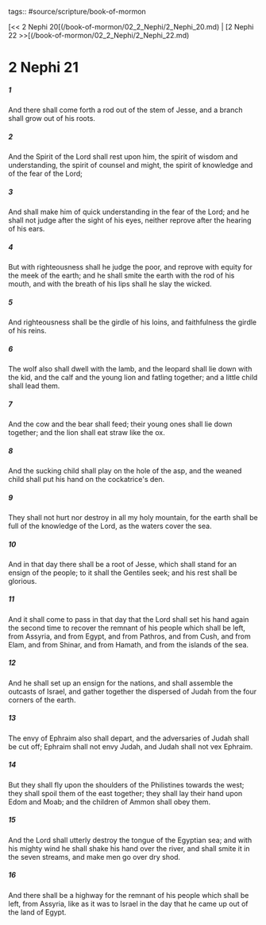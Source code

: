 tags:: #source/scripture/book-of-mormon

[<< 2 Nephi 20[(/book-of-mormon/02_2_Nephi/2_Nephi_20.md) | [2 Nephi 22 >>[(/book-of-mormon/02_2_Nephi/2_Nephi_22.md)

# 2 Nephi 21

##### 1

And there shall come forth a rod out of the stem of Jesse, and a branch shall grow out of his roots.

##### 2

And the Spirit of the Lord shall rest upon him, the spirit of wisdom and understanding, the spirit of counsel and might, the spirit of knowledge and of the fear of the Lord;

##### 3

And shall make him of quick understanding in the fear of the Lord; and he shall not judge after the sight of his eyes, neither reprove after the hearing of his ears.

##### 4

But with righteousness shall he judge the poor, and reprove with equity for the meek of the earth; and he shall smite the earth with the rod of his mouth, and with the breath of his lips shall he slay the wicked.

##### 5

And righteousness shall be the girdle of his loins, and faithfulness the girdle of his reins.

##### 6

The wolf also shall dwell with the lamb, and the leopard shall lie down with the kid, and the calf and the young lion and fatling together; and a little child shall lead them.

##### 7

And the cow and the bear shall feed; their young ones shall lie down together; and the lion shall eat straw like the ox.

##### 8

And the sucking child shall play on the hole of the asp, and the weaned child shall put his hand on the cockatrice's den.

##### 9

They shall not hurt nor destroy in all my holy mountain, for the earth shall be full of the knowledge of the Lord, as the waters cover the sea.

##### 10

And in that day there shall be a root of Jesse, which shall stand for an ensign of the people; to it shall the Gentiles seek; and his rest shall be glorious.

##### 11

And it shall come to pass in that day that the Lord shall set his hand again the second time to recover the remnant of his people which shall be left, from Assyria, and from Egypt, and from Pathros, and from Cush, and from Elam, and from Shinar, and from Hamath, and from the islands of the sea.

##### 12

And he shall set up an ensign for the nations, and shall assemble the outcasts of Israel, and gather together the dispersed of Judah from the four corners of the earth.

##### 13

The envy of Ephraim also shall depart, and the adversaries of Judah shall be cut off; Ephraim shall not envy Judah, and Judah shall not vex Ephraim.

##### 14

But they shall fly upon the shoulders of the Philistines towards the west; they shall spoil them of the east together; they shall lay their hand upon Edom and Moab; and the children of Ammon shall obey them.

##### 15

And the Lord shall utterly destroy the tongue of the Egyptian sea; and with his mighty wind he shall shake his hand over the river, and shall smite it in the seven streams, and make men go over dry shod.

##### 16

And there shall be a highway for the remnant of his people which shall be left, from Assyria, like as it was to Israel in the day that he came up out of the land of Egypt.
